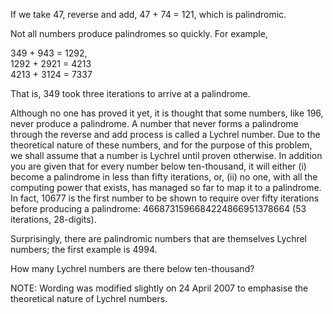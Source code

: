 <p>If we take 47, reverse and add, 47 + 74 = 121, which is palindromic.</p>
<p>Not all numbers produce palindromes so quickly. For example,</p>
<p class="margin_left">349 + 943 = 1292,<br />
1292 + 2921 = 4213<br />
4213 + 3124 = 7337</p>
<p>That is, 349 took three iterations to arrive at a palindrome.</p>
<p>Although no one has proved it yet, it is thought that some numbers, like 196, never produce a palindrome. A number that never forms a palindrome through the reverse and add process is called a Lychrel number. Due to the theoretical nature of these numbers, and for the purpose of this problem, we shall assume that a number is Lychrel until proven otherwise. In addition you are given that for every number below ten-thousand, it will either (i) become a palindrome in less than fifty iterations, or, (ii) no one, with all the computing power that exists, has managed so far to map it to a palindrome. In fact, 10677 is the first number to be shown to require over fifty iterations before producing a palindrome: 4668731596684224866951378664 (53 iterations, 28-digits).</p>
<p>Surprisingly, there are palindromic numbers that are themselves Lychrel numbers; the first example is 4994.</p>
<p>How many Lychrel numbers are there below ten-thousand?</p>
<p class="smaller">NOTE: Wording was modified slightly on 24 April 2007 to emphasise the theoretical nature of Lychrel numbers.</p>

